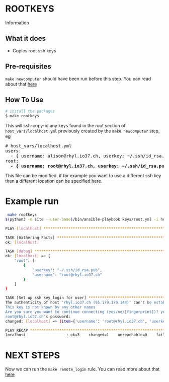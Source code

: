 # ROOTKEYS

Information

## What it does

* Copies root ssh keys

## Pre-requisites

`make newcomputer` should have been run before this step. You can read about that [here](NEWCOMPUTER.md)

## How To Use

```bash
# install the packages
$ make rootkeys
```

This will ssh-copy-id any keys found in the root section of `host_vars/localhost.yml` previously created by the `make newcomputer` step, eg

<pre>
# host_vars/localhost.yml
users:
  - { username: alison@rhyl.io37.ch, userkey: ~/.ssh/id_rsa.pub }
root:
  <b>- { username: root@rhyl.io37.ch, userkey: ~/.ssh/id_rsa.pub }</b>
</pre>

This file can be modified, if for example you want to use a different ssh key then a different location can be specified here.

# Example run

```bash
 make rootkeys
$(python3 -m site --user-base)/bin/ansible-playbook keys/root.yml -i hosts  -e "ansible_user=root"

PLAY [localhost] **********************************************************************************************************************

TASK [Gathering Facts] ****************************************************************************************************************
ok: [localhost]

TASK [debug] **************************************************************************************************************************
ok: [localhost] => {
    "root": [
        {
            "userkey": "~/.ssh/id_rsa.pub",
            "username": "root@rhyl.io37.ch"
        }
    ]
}

TASK [Set up ssh key login for user] **************************************************************************************************
The authenticity of host 'rhyl.io37.ch (95.179.170.144)' can't be established.
This key is not known by any other names
Are you sure you want to continue connecting (yes/no/[fingerprint])? yes
root@rhyl.io37.ch's password:
changed: [localhost] => (item={'username': 'root@rhyl.io37.ch', 'userkey': '~/.ssh/id_rsa.pub'})

PLAY RECAP ****************************************************************************************************************************
localhost                  : ok=3    changed=1    unreachable=0    failed=0    skipped=0    rescued=0    ignored=0
```

# NEXT STEPS

Now we can run the `make remote_login` rule. You can read more about that [here](REMOTE_LOGIN.md)
